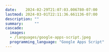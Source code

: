 ```yaml
---
date:    2024-02-29T21:07:03.006780-07:00
lastmod: 2024-03-01T22:11:36.661136-07:00
description: ""
summary:     ""
cascade:
  images:
  - /languages/google-apps-script.jpeg
  programming_language: "Google Apps Script"
---
```

